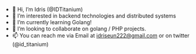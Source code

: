 - 👋 Hi, I’m Idris (@IDTitanium)
- 👀 I’m interested in backend technologies and distributed systems
- 🌱 I’m currently learning Golang!
- 💞️ I’m looking to collaborate on golang / PHP projects.
- 📫 You can reach me via Email at idriseun222@gmail.com or on twitter (@id_titanium)

<!---
IDTitanium/IDTitanium is a ✨ special ✨ repository because its `README.md` (this file) appears on your GitHub profile.
You can click the Preview link to take a look at your changes.
--->
